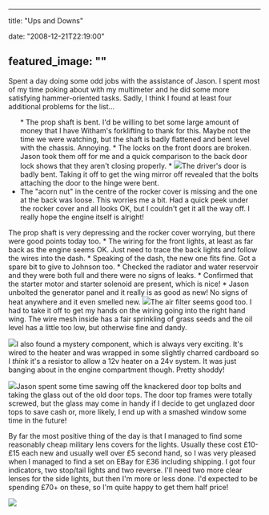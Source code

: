 
---
title: "Ups and Downs"

date: "2008-12-21T22:19:00"

featured_image: ""
---


Spent a day doing some odd jobs with the assistance of Jason.  I spent most of my time poking about with my multimeter and he did some more satisfying hammer-oriented tasks.  Sadly, I think I found at least four additional problems for the list...
<ul>* The prop shaft is bent.  I'd be willing to bet some large amount of money that I have <span><span>Witham's</span></span> <span><span>forklifting</span></span> to thank for this.  Maybe not the time we were watching, but the shaft is badly flattened and bent level with the chassis.  Annoying.
* The locks on the front doors are broken.  Jason took them off for me and a quick comparison to the back door lock shows that they aren't closing properly.
* <a href="http://1.bp.blogspot.com/_62oTnOHwOSo/SU7GXIA8EqI/AAAAAAAAAD8/SaUILfj4AwU/s1600-h/IMG_5377.JPG"><img src="http://1.bp.blogspot.com/_62oTnOHwOSo/SU7GXIA8EqI/AAAAAAAAAD8/SaUILfj4AwU/s200/IMG_5377.JPG"/></a>The driver's door is badly bent.  Taking it off to get the wing mirror off revealed that the bolts attaching the door to the hinge were bent.
<li>The "acorn nut" in the centre of the rocker cover is missing and the one at the back was loose.  This worries me a bit.  Had a quick peek under the rocker cover and all looks OK, but I couldn't get it all the way off.  I really hope the engine itself is alright!
</li></ul>The prop shaft is very depressing and the rocker cover worrying, but there were good points today too.
* The wiring for the front lights, at least as far back as the engine seems OK.  Just need to trace the back lights and follow the wires into the dash.
* Speaking of the dash, the new one fits fine.  Got a spare bit to give to Johnson too.
* Checked the radiator and water reservoir and they were both full and there were no signs of leaks.
* Confirmed that the starter motor and starter solenoid are present, which is nice!
* Jason unbolted the generator panel and it really is as good as new!  No signs of heat anywhere and it even smelled new.
<a href="http://4.bp.blogspot.com/_62oTnOHwOSo/SU7NqUFSN2I/AAAAAAAAAEM/DQxJmlDin-k/s1600-h/IMG_5371.JPG"><img src="http://4.bp.blogspot.com/_62oTnOHwOSo/SU7NqUFSN2I/AAAAAAAAAEM/DQxJmlDin-k/s200/IMG_5371.JPG"/></a>The air filter seems good too.  I had to take it off to get my hands on the wiring going into the right hand wing.  The wire mesh inside has a fair sprinkling of grass seeds and the oil level has a little too low, but otherwise fine and dandy.

<a href="http://3.bp.blogspot.com/_62oTnOHwOSo/SU7UNBbaQZI/AAAAAAAAAEU/3p7tVV9Z3Fo/s1600-h/IMG_5352.JPG"><img src="http://3.bp.blogspot.com/_62oTnOHwOSo/SU7UNBbaQZI/AAAAAAAAAEU/3p7tVV9Z3Fo/s200/IMG_5352.JPG"/></a>I also found a mystery component, which is always very exciting.  It's wired to the heater and was wrapped in some slightly charred cardboard so I <span style="font-style: italic;">think</span> it's a resistor to allow a 12v heater on a 24v system.  It was just banging about in the engine compartment though.  Pretty shoddy!

<a href="http://3.bp.blogspot.com/_62oTnOHwOSo/SU7WUhJgY5I/AAAAAAAAAEk/t5-IkD1BHyQ/s1600-h/IMG_5361.JPG"><img src="http://3.bp.blogspot.com/_62oTnOHwOSo/SU7WUhJgY5I/AAAAAAAAAEk/t5-IkD1BHyQ/s200/IMG_5361.JPG"/></a>Jason spent some time sawing off the knackered door top bolts and taking the glass out of the old door tops.  The door top frames were totally screwed, but the glass may come in handy if I decide to get unglazed door tops to save cash or, more likely, I end up with a smashed window some time in the future!

By far the most positive thing of the day is that I managed to find some reasonably cheap military lens covers for the lights. Usually these cost £10-£15 each new and usually well over £5 second hand, so I was very pleased when I managed to find a set on EBay for £36 including shipping.  I got four indicators, two stop/tail lights and two reverse.  I'll need two more clear lenses for the side lights, but then I'm more or less done.  I'd expected to be spending £70+ on these, so I'm quite happy to get them half price!

<a href="http://2.bp.blogspot.com/_62oTnOHwOSo/SU7Ws4cWsrI/AAAAAAAAAEs/AAfBicEH53U/s1600-h/136d_1.JPG"><img src="http://2.bp.blogspot.com/_62oTnOHwOSo/SU7Ws4cWsrI/AAAAAAAAAEs/AAfBicEH53U/s200/136d_1.JPG"/></a>